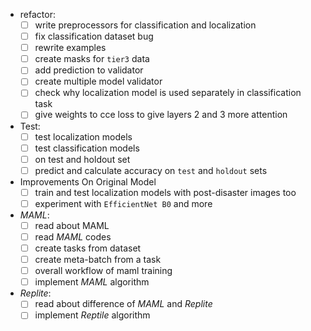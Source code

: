 - refactor:
  - [ ] write preprocessors for classification and localization
  - [ ] fix classification dataset bug
  - [ ] rewrite examples
  - [ ] create masks for `tier3` data
  - [ ] add prediction to validator
  - [ ] create multiple model validator
  - [ ] check why localization model is used separately in classification task  
  - [ ] give weights to cce loss to give layers 2 and 3 more attention

- Test:
  - [ ] test localization models
  - [ ] test classification models
  - [ ] on test and holdout set
  - [ ] predict and calculate accuracy on `test` and `holdout` sets
  
- Improvements On Original Model
  - [ ] train and test localization models with post-disaster images too
  - [ ] experiment with `EfficientNet B0` and more 

- *MAML*:
  - [ ] read about MAML
  - [ ] read *MAML* codes
  - [ ] create tasks from dataset
  - [ ] create meta-batch from a task
  - [ ] overall workflow of maml training
  - [ ] implement *MAML* algorithm

- *Replite*:
  - [ ] read about difference of *MAML* and *Replite*
  - [ ] implement *Reptile* algorithm